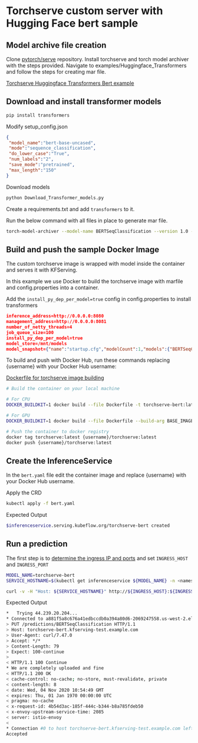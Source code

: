 # Torchserve custom server with Hugging Face bert sample

## Model archive file creation

Clone [pytorch/serve](https://github.com/pytorch/serve) repository. Install torchserve and torch model archiver with the steps provided. Navigate to examples/Huggingface_Transformers and follow the steps for creating mar file.

[Torchserve Huggingface Transformers Bert example](https://github.com/pytorch/serve/tree/master/examples/Huggingface_Transformers)

## Download and install transformer models

```bash
pip install transformers
```

Modify setup_config.json

```json
{
 "model_name":"bert-base-uncased",
 "mode":"sequence_classification",
 "do_lower_case":"True",
 "num_labels":"2",
 "save_mode":"pretrained",
 "max_length":"150"
}
```

Download models

```bash
python Download_Transformer_models.py
```

Create a requirements.txt and add `transformers` to it.

Run the below command with all files in place to generate mar file.

```bash
torch-model-archiver --model-name BERTSeqClassification --version 1.0 --serialized-file Transformer_model/pytorch_model.bin --handler ./Transformer_handler_generalized.py --extra-files "Transformer_model/config.json,./setup_config.json,./Seq_classification_artifacts/index_to_name.json" -r requirements.txt
```

## Build and push the sample Docker Image

The custom torchserve image is wrapped with model inside the container and serves it with KFServing.

In this example we use Docker to build the torchserve image with marfile and config.properties into a container.

Add the `install_py_dep_per_model=true` config in config.properties to install transformers


```json
inference_address=http://0.0.0.0:8080
management_address=http://0.0.0.0:8081
number_of_netty_threads=4
job_queue_size=100
install_py_dep_per_model=true
model_store=/mnt/models
model_snapshot={"name":"startup.cfg","modelCount":1,"models":{"BERTSeqClassification":{"1.0":{"defaultVersion":true,"marName":"BERTSeqClassification.mar","minWorkers":1,"maxWorkers":5,"batchSize":1,"maxBatchDelay":5000,"responseTimeout":120}}}}
```

To build and push with Docker Hub, run these commands replacing {username} with your Docker Hub username:

[Dockerfile for torchserve image building](https://github.com/pytorch/serve/blob/master/docker/Dockerfile)


```bash
# Build the container on your local machine

# For CPU
DOCKER_BUILDKIT=1 docker build --file Dockerfile -t torchserve-bert:latest .

# For GPU
DOCKER_BUILDKIT=1 docker build --file Dockerfile --build-arg BASE_IMAGE=nvidia/cuda:10.1-cudnn7-runtime-ubuntu18.04 -t torchserve-bert-gpu:latest .

# Push the container to docker registry
docker tag torchserve:latest {username}/torchserve:latest
docker push {username}/torchserve:latest
```

## Create the InferenceService

In the `bert.yaml` file edit the container image and replace {username} with your Docker Hub username.

Apply the CRD

```bash
kubectl apply -f bert.yaml
```

Expected Output

```bash
$inferenceservice.serving.kubeflow.org/torchserve-bert created
```

## Run a prediction

The first step is to [determine the ingress IP and ports](../../../../README.md#determine-the-ingress-ip-and-ports) and set `INGRESS_HOST` and `INGRESS_PORT`

```bash
MODEL_NAME=torchserve-bert
SERVICE_HOSTNAME=$(kubectl get inferenceservice ${MODEL_NAME} -n <namespace> -o jsonpath='{.status.url}' | cut -d "/" -f 3)

curl -v -H "Host: ${SERVICE_HOSTNAME}" http://${INGRESS_HOST}:${INGRESS_PORT}/predictions/BERTSeqClassification -T serve/examples/Huggingface_Transformers/sample_text.txt
```

Expected Output

```bash
*   Trying 44.239.20.204...
* Connected to a881f5a8c676a41edbccdb0a394a80d6-2069247558.us-west-2.elb.amazonaws.com (44.239.20.204) port 80 (#0)
> PUT /predictions/BERTSeqClassification HTTP/1.1
> Host: torchserve-bert.kfserving-test.example.com
> User-Agent: curl/7.47.0
> Accept: */*
> Content-Length: 79
> Expect: 100-continue
>
< HTTP/1.1 100 Continue
* We are completely uploaded and fine
< HTTP/1.1 200 OK
< cache-control: no-cache; no-store, must-revalidate, private
< content-length: 8
< date: Wed, 04 Nov 2020 10:54:49 GMT
< expires: Thu, 01 Jan 1970 00:00:00 UTC
< pragma: no-cache
< x-request-id: 4b54d3ac-185f-444c-b344-b8a785fdeb50
< x-envoy-upstream-service-time: 2085
< server: istio-envoy
<
* Connection #0 to host torchserve-bert.kfserving-test.example.com left intact
Accepted
```
